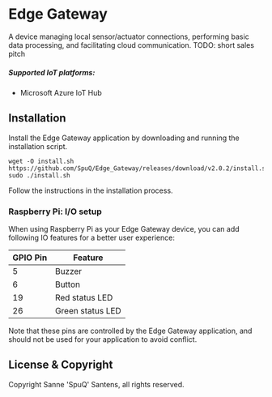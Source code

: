# Edge Gateway

A device managing local sensor/actuator connections, performing basic data processing, and facilitating cloud communication.
TODO: short sales pitch

##### Supported IoT platforms:
- Microsoft Azure IoT Hub

## Installation
Install the Edge Gateway application by downloading and running the installation script.
```
wget -O install.sh https://github.com/SpuQ/Edge_Gateway/releases/download/v2.0.2/install.sh
sudo ./install.sh
```
Follow the instructions in the installation process.

### Raspberry Pi: I/O setup
When using Raspberry Pi as your Edge Gateway device, you can add following IO features for a better user experience:

| GPIO Pin | Feature          |
|----------|------------------|
| 5        | Buzzer           |
| 6        | Button           |
| 19       | Red status LED   |
| 26       | Green status LED |

Note that these pins are controlled by the Edge Gateway application, and should not be used for your application to avoid conflict.


## License & Copyright
Copyright Sanne 'SpuQ' Santens, all rights reserved.
